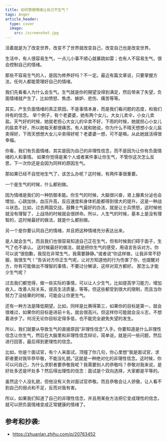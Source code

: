 ```yaml
---
title: 如何管理情绪让自己不生气？
tags: Anger
article_header:
  type: cover
  image:
    src: /screenshot.jpg
---
```


活着就是为了改变世界，改变不了世界就改变自己，改变自己也是改变世界。

<!--more-->

生活中，有人很容易生气，一点儿小事不顺心就暴跳如雷；也有人不容易生气，很会控制自己的情绪。

那些不容易生气的人，是因为修养好吗？不一定。最近有篇文章说，只要掌握方法，任何人都能管理好自己的情绪。

我们先看看人为什么会生气。生气就是你的期望没得到满足，然后带来了失望，负面情绪就产生了，比如愤怒、焦虑、嫉妒、悲伤、痛苦等等。

其实，产生负面情绪的真正原因，不是事情本身，而是我们看问题的态度，和我们持有的信念。
举个例子，有个老婆婆，她有两个女儿，大女儿卖伞，小女儿卖盐。天气好的时候，她就老担心大女儿的伞卖不好，下雨的时候，她就担心小女儿的盐卖不好，所以她每天都很痛苦。有人就和她说，你为什么不晴天想想小女儿盐卖得好，下雨天想想大女儿伞卖得好呢？老婆婆一想，可不是嘛。从此她就活得很幸福。

你看，我们有负面情绪，其实是因为自己的非理性信念，而不是因为让你有负面情绪的人和事情。
如果你觉得是某个人或者某件事让你生气，不管你这次怎么反思，下一次你还是会因为同样的原因生气。

那如果已经不自觉地生气了，该怎么办呢？这时候，有两件事很重要。

一个是生气的时候，什么都别做。

因为情绪是我们的一种防御本能。你生气的时候，大脑很兴奋，肾上腺素分泌也会增加，心跳加快，血压升高，反应速度和身体机能都得到很大的提升。这是一种战斗状态。比如，过去两国交战，鼓舞士气最好的办法，就是让士兵愤怒，这时候他就没有理智了，上战场的时候就会很拼命。所以，人生气的时候，基本上是没有理智的，这时候最好的做法，就是什么都别做。

另一个是你要认同自己的情绪，并且把这种情绪充分表达出来。

是人就会生气，而且我们也很容易知道自己正在生气，但有时候我们碍于面子，生气了也不承认。
这时候最好的做法，就是把你生气的感受，用语言告诉对方。你可以说“很抱歉，我现在非常生气，我需要静静。”或者说“你这样做，让我非常不舒服，我很生气！”告诉对方你正生气呢，让对方知道他的行为伤害了你，也提醒对方，你有可能做出不理智的事情，不要过分解读，这样对双方都好。
那怎么才能少生气呢？

过去我们都觉得，做一些实际的事情，可以让人少生气，比如提高学习能力，增加收入，改善人际关系，提高生活质量，等等。但这些都受到很大的限制，而且当你努力了没结果的时候，可能会让你更生气。

还有一种方法是降低期望。比如，同样是比赛得第三，如果你的目标是第一，就会很难过，如果你的目标是进前十名，就会很高兴。但这样你可能就会没斗志，不想着进步了。何况无论你目标定得多低，也不能完全避免失望的发生。

所以，我们就要从导致生气的直接原因“非理性信念”入手。你要知道是什么非理性信念让你生气，然后在大脑里和非理性信念辩论，简单说，就是问一些问题，然后进行回答，最后得到更理性的信念。

比如，你是个面试官，有个人来面试，顶撞了你几句，你心里想“我是面试官，求职者要对我毕恭毕敬，不能没礼貌。”这就是一种绝对化的非理性信念。这时候，你可以问自己，为什么求职者要恭敬我呢？我需要别人的恭敬吗？恭敬对我来说，是好处多还是坏处多？然后得出理性的信念：面试是个双向选择，大家都是平等的。

虽然这个人没礼貌，但他没有义务对面试官恭敬。而且恭敬会让人骄傲，让人看不到自己的弱点和不足，反而对我有害。

所以，如果我们知道了自己的非理性信念，并且用某些方法把它变成理性的信念，就可以把负面情绪变成正常健康的情绪了。

## 参考和抄袭:

- <https://zhuanlan.zhihu.com/p/20763452>


